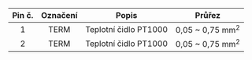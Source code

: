 | **Pin č.** | **Označení** | **Popis** | **Průřez** |
| :---: | :---: | :---: | :---: |
| 1 | TERM | Teplotní čidlo PT1000 | 0,05 ~ 0,75 mm<sup>2</sup> |
| 2 | TERM | Teplotní čidlo PT1000 | 0,05 ~ 0,75 mm<sup>2</sup> |
